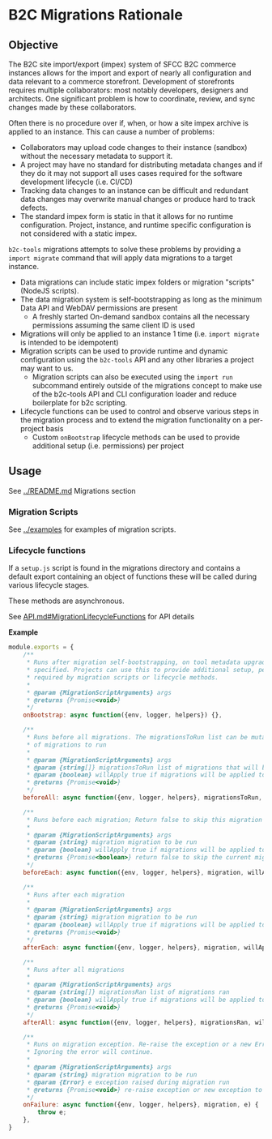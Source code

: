 # B2C Migrations Rationale

## Objective

The B2C site import/export (impex) system of SFCC B2C commerce instances allows for the import and export of nearly all
configuration and data relevant to a commerce storefront. Development of storefronts requires
multiple collaborators: most notably developers, designers and architects. One significant problem is how to coordinate,
review, and sync changes made by these collaborators.

Often there is no procedure over if, when, or how a site impex archive is applied to an instance. This can cause a number of problems:

- Collaborators may upload code changes to their instance (sandbox) without the necessary metadata to support it.
- A project may have no standard for distributing metadata changes and if they do it may not support all uses cases required for the software development lifecycle (i.e. CI/CD)
- Tracking data changes to an instance can be difficult and redundant data changes may overwrite manual changes or produce hard to track defects.
- The standard impex form is static in that it allows for no runtime configuration. Project, instance, and runtime specific configuration is not considered with a static impex.

`b2c-tools` migrations attempts to solve these problems by providing a `import migrate` command that will apply
data migrations to a target instance.

- Data migrations can include static impex folders or migration "scripts" (NodeJS scripts).
- The data migration system is self-bootstrapping as long as the minimum Data API and WebDAV permissions are present
  - A freshly started On-demand sandbox contains all the necessary permissions assuming the same client ID is used
- Migrations will only be applied to an instance 1 time (i.e. `import migrate` is intended to be idempotent)
- Migration scripts can be used to provide runtime and dynamic configuration using the `b2c-tools` API and any other libraries a project may want to us.
    - Migration scripts can also be executed using the `import run` subcommand entirely outside of the migrations concept to make use of the b2c-tools API and CLI configuration loader and reduce boilerplate for b2c scripting.
- Lifecycle functions can be used to control and observe various steps in the migration process and to extend the migration functionality on a per-project basis
  - Custom `onBootstrap` lifecycle methods can be used to provide additional setup (i.e. permissions) per project

## Usage

See [../README.md](../README.md#Migrations) Migrations section

### Migration Scripts

See [../examples](../examples) for examples of migration scripts.

### Lifecycle functions

If a `setup.js` script is found in the migrations directory and contains a default export containing an object of functions
these will be called during various lifecycle stages.

These methods are asynchronous.

See [API.md#MigrationLifecycleFunctions](API.md#MigrationLifecycleFunctions) for API details

**Example**

```javascript
module.exports = {
    /**
     * Runs after migration self-bootstrapping, on tool metadata upgrades or when `--force-boostrap` is
     * specified. Projects can use this to provide additional setup, permissions or custom functionality
     * required by migration scripts or lifecycle methods.
     *
     * @param {MigrationScriptArguments} args
     * @returns {Promise<void>}
     */
    onBootstrap: async function({env, logger, helpers}) {},

    /**
     * Runs before all migrations. The migrationsToRun list can be mutated to change the list
     * of migrations to run
     *
     * @param {MigrationScriptArguments} args
     * @param {string[]} migrationsToRun list of migrations that will be run (mutable)
     * @param {boolean} willApply true if migrations will be applied to the instance
     * @returns {Promise<void>}
     */
    beforeAll: async function({env, logger, helpers}, migrationsToRun, willApply) {},

    /**
     * Runs before each migration; Return false to skip this migration
     *
     * @param {MigrationScriptArguments} args
     * @param {string} migration migration to be run
     * @param {boolean} willApply true if migrations will be applied to the instance
     * @returns {Promise<boolean>} return false to skip the current migration
     */
    beforeEach: async function({env, logger, helpers}, migration, willApply) {},

    /**
     * Runs after each migration
     *
     * @param {MigrationScriptArguments} args
     * @param {string} migration migration to be run
     * @param {boolean} willApply true if migrations will be applied to the instance
     * @returns {Promise<void>}
     */
    afterEach: async function({env, logger, helpers}, migration, willApply) {},

    /**
     * Runs after all migrations
     *
     * @param {MigrationScriptArguments} args
     * @param {string[]} migrationsRan list of migrations ran
     * @param {boolean} willApply true if migrations will be applied to the instance
     * @returns {Promise<void>}
     */
    afterAll: async function({env, logger, helpers}, migrationsRan, willApply) {},

    /**
     * Runs on migration exception. Re-raise the exception or a new Error to stop execution
     * Ignoring the error will continue.
     *
     * @param {MigrationScriptArguments} args
     * @param {string} migration migration to be run
     * @param {Error} e exception raised during migration run
     * @returns {Promise<void>} re-raise exception or new exception to stop migration run
     */
    onFailure: async function({env, logger, helpers}, migration, e) {
        throw e;
    },
}
```
